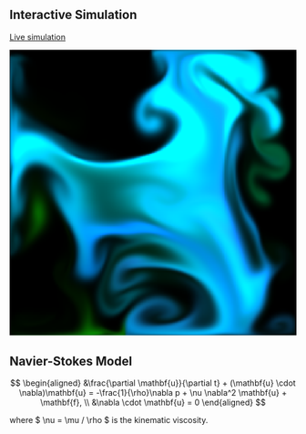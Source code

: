 ## Interactive Simulation

[Live simulation](https://nasser-mohammed.github.io/simulations/programs/Navier-Stokes/index.html)

[![Simulation Preview](fluidImg.png)](https://nasser-mohammed.github.io/simulations/programs/Navier-Stokes/index.html)

## Navier-Stokes Model

$$
\begin{aligned}
&\frac{\partial \mathbf{u}}{\partial t} + (\mathbf{u} \cdot \nabla)\mathbf{u} = -\frac{1}{\rho}\nabla p + \nu \nabla^2 \mathbf{u} + \mathbf{f}, \\
&\nabla \cdot \mathbf{u} = 0
\end{aligned}
$$

where $ \nu = \mu / \rho $ is the kinematic viscosity.
